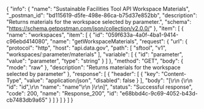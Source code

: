 {
  "info": {
    "name": "Sustainable Facilities Tool API Workspace Materials",
    "_postman_id": "bd115619-d5fe-498e-86ca-b75d37e852bb",
    "description": "Returns materials for the workspace selected by parameter.",
    "schema": "https://schema.getpostman.com/json/collection/v2.0.0/"
  },
  "item": [
    {
      "name": "workspaces",
      "item": [
        {
          "id": "059f633a-4a0f-4ba1-9414-c96ebd414080",
          "name": "getWorkspaceMaterials",
          "request": {
            "url": {
              "protocol": "http",
              "host": "api.data.gov",
              "path": [
                "sftool",
                "v1",
                "workspaces/:parameter/materials"
              ],
              "variable": [
                {
                  "id": "parameter",
                  "value": "parameter",
                  "type": "string"
                }
              ]
            },
            "method": "GET",
            "body": {
              "mode": "raw"
            },
            "description": "Returns materials for the workspace selected by parameter"
          },
          "response": [
            {
              "header": [
                {
                  "key": "Content-Type",
                  "value": "application/json",
                  "disabled": false
                }
              ],
              "body": "[\r\n  {\r\n    \"id\": \"id\",\r\n    \"name\": \"name\"\r\n  }\r\n]",
              "status": "Successful response",
              "code": 200,
              "name": "Response_200",
              "id": "e68bbd4c-9c69-4052-b43d-cb7483db9a65"
            }
          ]
        }
      ]
    }
  ]
}